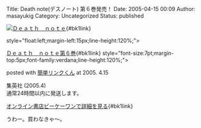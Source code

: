 Title: Death note(デスノート) 第６巻発売！
Date: 2005-04-15 00:09
Author: masayukig
Category: Uncategorized
Status: published



[![Ｄｅａｔｈ　ｎｏｔｅ](http://img.bk1.co.jp/bookimages/0253/025371090000.jpg)](http://www.bk1.co.jp/product/2537109/p-hugh55881 "オンライン書店ビーケーワン：Ｄｅａｔｈ　ｎｏｔｅ"){#bk1link}


style="float:left;margin-left:15px;line-height:120%;">


[Ｄｅａｔｈ　ｎｏｔｅ第６巻](http://www.bk1.co.jp/product/2537109/p-hugh55881 "オンライン書店ビーケーワン：Ｄｅａｔｈ　ｎｏｔｅ"){#bk1link}
style="font-size:7pt;margin-top:5px;font-family:verdana;line-height:120%;">

posted with
[簡単リンクくん](http://breeder.bk1.jp/cgi-bin/link/create.cgi?bibid=2537109&aid=p-hugh55881 "簡単リンクくん")
at 2005. 4.15




集英社 (2005.4)  
通常24時間以内に発送します。



[オンライン書店ビーケーワンで詳細を見る](http://www.bk1.co.jp/product/2537109/p-hugh55881 "オンライン書店ビーケーワン"){#bk1link}






うわー。買わなきゃ〜。
